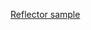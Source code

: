 [Reflector sample](https://media.giphy.com/media/xGVoVvb5lQ3XkQhhV0/giphy.gif?cid=790b761183dfa8376fea691faea5b990f703e263c2336bd9&rid=giphy.gif&ct=g)
